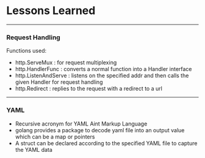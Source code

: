 # Lessons Learned

---
### Request Handling
Functions used:
- http.ServeMux : for request multiplexing
- http.HandlerFunc : converts a normal function into a Handler interface
- http.ListenAndServe : listens on the specified addr and then calls the given Handler for request handling
- http.Redirect : replies to the request with a redirect to a url
---
### YAML
- Recursive acronym for YAML Aint Markup Language
- golang provides a package to decode yaml file into an output value which can be a map or pointers
- A struct can be declared according to the specified YAML file to capture the YAML data
